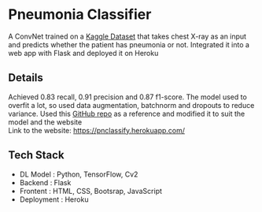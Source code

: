 # Pneumonia Classifier
A ConvNet trained on a [Kaggle Dataset](https://www.kaggle.com/paultimothymooney/chest-xray-pneumonia) that takes chest X-ray as an input and predicts whether the patient has pneumonia or not. Integrated it into a web app with Flask and deployed it on Heroku

## Details
Achieved 0.83 recall, 0.91 precision and 0.87 f1-score. The model used to overfit a lot, so used data augmentation, batchnorm and dropouts to reduce variance. Used this [GitHub repo](https://github.com/mtobeiyf/keras-flask-deploy-webapp) as a reference and modified it to suit the model and the website
<br>Link to the website: https://pnclassify.herokuapp.com/

## Tech Stack
- DL Model : Python, TensorFlow, Cv2
- Backend : Flask
- Frontent : HTML, CSS, Bootsrap, JavaScript
- Deployment : Heroku
